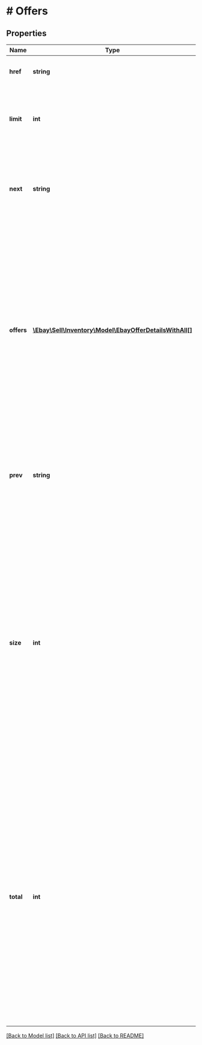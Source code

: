 # # Offers

## Properties

Name | Type | Description | Notes
------------ | ------------- | ------------- | -------------
**href** | **string** | This is the URL to the current page of offers. | [optional]
**limit** | **int** | This integer value is the number of offers that will be displayed on each results page. | [optional]
**next** | **string** | This is the URL to the next page of offers. This field will only be returned if there are additional offers to view. | [optional]
**offers** | [**\Ebay\Sell\Inventory\Model\EbayOfferDetailsWithAll[]**](EbayOfferDetailsWithAll.md) | This container is an array of one or more of the seller&#39;s offers for the SKU value that is passed in through the required sku query parameter. Note: Currently, the Inventory API does not support the same SKU across multiple eBay marketplaces, so the getOffers call will only return one offer. Max Occurs: 25 | [optional]
**prev** | **string** | This is the URL to the previous page of offers. This field will only be returned if there are previous offers to view. | [optional]
**size** | **int** | This integer value indicates the number of offers being displayed on the current page of results. This number will generally be the same as the limit value if there are additional pages of results to view. Note: Currently, the Inventory API does not support the same SKU across multiple eBay marketplaces, so the Get Offers call will only return one offer, so this value should always be 1. | [optional]
**total** | **int** | This integer value is the total number of offers that exist for the specified SKU value. Based on this number and on the limit value, the seller may have to toggle through multiple pages to view all offers. Note: Currently, the Inventory API does not support the same SKU across multiple eBay marketplaces, so the Get Offers call will only return one offer, so this value should always be 1. | [optional]

[[Back to Model list]](../../README.md#models) [[Back to API list]](../../README.md#endpoints) [[Back to README]](../../README.md)
